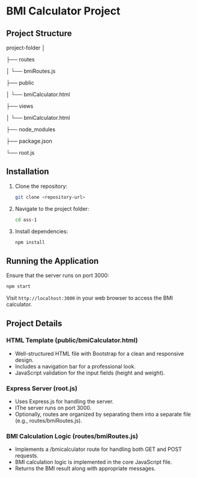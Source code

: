 # BMI Calculator Project

## Project Structure

project-folder
│

├── routes

│ └── bmiRoutes.js

├── public

│ └── bmiCalculator.html

├── views

│ └── bmiCalculator.html

├── node_modules

├── package.json

└── root.js

## Installation

1. Clone the repository:

   ```bash
   git clone <repository-url>

2. Navigate to the project folder:

   ```bash
   cd ass-1

4. Install dependencies:
   
   ```bash
   npm install

## Running the Application

Ensure that the server runs on port 3000:

   ```bash
   npm start
   ```

Visit `http://localhost:3000` in your web browser to access the BMI calculator.

## Project Details

### HTML Template (public/bmiCalculator.html)
- Well-structured HTML file with Bootstrap for a clean and responsive design.
- Includes a navigation bar for a professional look.
- JavaScript validation for the input fields (height and weight).

### Express Server (root.js)
- Uses Express.js for handling the server.
- IThe server runs on port 3000.
- Optionally, routes are organized by separating them into a separate file (e.g., routes/bmiRoutes.js).

### BMI Calculation Logic (routes/bmiRoutes.js)
- Implements a /bmicalculator route for handling both GET and POST requests.
- BMI calculation logic is implemented in the core JavaScript file.
- Returns the BMI result along with appropriate messages.
